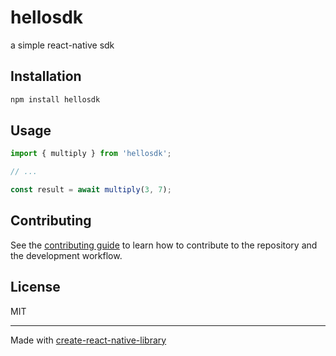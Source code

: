 # hellosdk

a simple react-native sdk

## Installation

```sh
npm install hellosdk
```

## Usage


```js
import { multiply } from 'hellosdk';

// ...

const result = await multiply(3, 7);
```


## Contributing

See the [contributing guide](CONTRIBUTING.md) to learn how to contribute to the repository and the development workflow.

## License

MIT

---

Made with [create-react-native-library](https://github.com/callstack/react-native-builder-bob)
